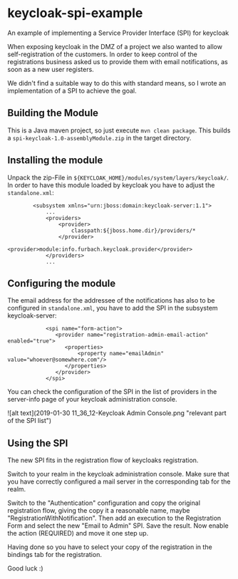 # keycloak-spi-example
An example of implementing a Service Provider Interface (SPI) for keycloak

When exposing keycloak in the DMZ of a project we also wanted to allow self-registration of the customers. 
In order to keep control of the registrations business asked us to provide them with email notifications, as 
soon as a new user registers. 

We didn't find a suitable way to do this with standard means, so I wrote an implementation of a SPI to achieve the goal.

## Building the Module

This is a Java maven project, so just execute ```mvn clean package```. 
This builds a ```spi-keycloak-1.0-assemblyModule.zip``` in the target directory. 

## Installing the module

Unpack the zip-File in ```${KEYCLOAK_HOME}/modules/system/layers/keycloak/```. 
In order to have this module loaded by keycloak you have to adjust the ```standalone.xml```:

~~~
        <subsystem xmlns="urn:jboss:domain:keycloak-server:1.1">
            ...
            <providers>
                <provider>
                    classpath:${jboss.home.dir}/providers/*
                </provider>
                <provider>module:info.furbach.keycloak.provider</provider>
            </providers>
            ...
~~~

## Configuring the module

The email address for  the addressee of the notifications has also to be configured in ```standalone.xml```, 
you have to add the SPI in the subsystem keycloak-server:

~~~
            <spi name="form-action">
               <provider name="registration-admin-email-action" enabled="true">
                  <properties>
                      <property name="emailAdmin" value="whoever@somewhere.com"/>
                  </properties>
               </provider>
            </spi>
~~~

You can check the configuration of the SPI in the list of providers in the server-info page of
your keycloak administration console. 

![alt text](2019-01-30 11_36_12-Keycloak Admin Console.png "relevant part of the SPI list")


## Using the SPI

The new SPI fits in the registration flow of keycloaks registration.

Switch to your realm in the keycloak administration console. Make sure that you have correctly configured 
a mail server in the corresponding tab for the realm. 

Switch to the "Authentication" configuration and copy the original registration flow, giving the copy it a reasonable name, maybe "RegistrationWithNotification". 
Then add an execution to the Registration Form and select the new "Email to Admin" SPI. 
Save the result. Now enable the action (REQUIRED) and move it one step up.

Having done so you have to select your copy of the registration in the bindings tab for the registration. 

Good luck :)


 
